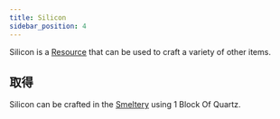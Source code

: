 ```yaml
---
title: Silicon
sidebar_position: 4
---
```


Silicon is a [Resource](/docs/Slimefun/Resources) that can be used to craft a variety of other items.

## 取得

Silicon can be crafted in the [Smeltery](Smeltery) using 1 Block Of Quartz.

